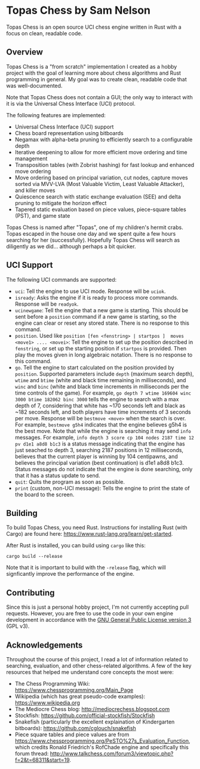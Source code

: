 # Topas Chess by Sam Nelson

Topas Chess is an open source UCI chess engine written in Rust with a focus on clean, readable code.

## Overview

Topas Chess is a "from scratch" implementation I created as a hobby project with the goal of learning more about chess algorithms and Rust programming in general.  My goal was to create clean, readable code that was well-documented.

Note that Topas Chess does not contain a GUI; the only way to interact with it is via the Universal Chess Interface (UCI) protocol.

The following features are implemented:
 * Universal Chess Interface (UCI) support
 * Chess board representation using bitboards
 * Negamax with alpha-beta pruning to efficiently search to a configurable depth
 * Iterative deepening to allow for more efficient move ordering and time management
 * Transposition tables (with Zobrist hashing) for fast lookup and enhanced move ordering
 * Move ordering based on principal variation, cut nodes, capture moves sorted via MVV-LVA (Most Valuable Victim, Least Valuable Attacker), and killer moves
 * Quiescence search with static exchange evaluation (SEE) and delta pruning to mitigate the horizon effect
 * Tapered static evaluation based on piece values, piece-square tables (PST), and game state

Topas Chess is named after "Topas", one of my children's hermit crabs.  Topas escaped in the house one day and we spent quite a few hours searching for her (successfully).  Hopefully Topas Chess will search as diligently as we did... although perhaps a bit quicker.

## UCI Support

The following UCI commands are supported:
 * `uci`: Tell the engine to use UCI mode.  Response will be `uciok`.
 * `isready`: Asks the engine if it is ready to process more commands.  Response will be `readyok`.
 * `ucinewgame`: Tell the engine that a new game is starting.  This should be sent before a `position` command if a new game is starting, so the engine can clear or reset any stored state.  There is no response to this command.
 * `position`.  Used like `position [fen <fenstring> | startpos ]  moves <move1> .... <movei>`: Tell the engine to set up the position described in `fenstring`, or set up the starting position if `startpos` is provided.  Then play the moves given in long algebraic notation.  There is no response to this command.
 * `go`.  Tell the engine to start calculated on the position provided by `position`.  Supported parameters include `depth` (maximum search depth), `wtime` and `btime` (white and black time remaining in milliseconds), and `winc` and `binc` (white and black time increments in milliseconds per the time controls of the game).  For example, `go depth 7 wtime 169604 winc 3000 btime 182062 binc 3000` tells the engine to search with a max depth of 7, considering that white has ~170 seconds left and black as ~182 seconds left, and both players have time increments of 3 seconds per move.  Response will be `bestmove <move>` when the search is over.  For example, `bestmove g5h4` indicates that the engine believes g5h4 is the best move.  Note that while the engine is searching it may send `info` messages.  For example, `info depth 3 score cp 104 nodes 2187 time 12 pv d1e1 a8d8 b1c3` is a status message indicating that the engine has just seached to depth 3, searching 2187 positions in 12 milliseconds, believes that the current player is winning by 104 centipawns, and believes the principal variation (best continuation) is d1e1 a8d8 b1c3.  Status messages do not indicate that the engine is done searching, only that it has a status update to send.
 * `quit`: Quits the program as soon as possible.
 * `print` (custom, non-UCI message): Tells the engine to print the state of the board to the screen.

## Building

To build Topas Chess, you need Rust.  Instructions for installing Rust (with Cargo) are found here: https://www.rust-lang.org/learn/get-started.

After Rust is installed, you can build using `cargo` like this:

```
cargo build --release
```

Note that it is important to build with the `-release` flag, which will signficantly improve the performance of the engine.

## Contributing

Since this is just a personal hobby project, I'm not currently accepting pull requests.  However, you are free to use the code in your own engine development in accordance with the [GNU General Public License version 3](LICENSE) (GPL v3).

## Acknowledgements

Throughout the course of this project, I read a lot of information related to searching, evaluation, and other chess-related algorithms.  A few of the key resources that helped me understand core concepts the most were:
 * The Chess Programming Wiki: https://www.chessprogramming.org/Main_Page
 * Wikipedia (which has great pseudo-code examples): https://www.wikipedia.org
 * The Mediocre Chess blog: http://mediocrechess.blogspot.com
 * Stockfish: https://github.com/official-stockfish/Stockfish
 * Snakefish (particularly the excellent explaination of Kindergarten bitboards): https://github.com/cglouch/snakefish
 * Piece square tables and piece values are from https://www.chessprogramming.org/PeSTO%27s_Evaluation_Function, which credits Ronald Friedrich's RofChade engine and specifically this forum thread: http://www.talkchess.com/forum3/viewtopic.php?f=2&t=68311&start=19.

